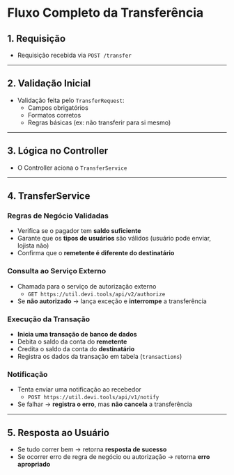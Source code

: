 # Fluxo Completo da Transferência

## 1. Requisição

- Requisição recebida via `POST /transfer`

---

## 2. Validação Inicial

- Validação feita pelo `TransferRequest`:
  - Campos obrigatórios
  - Formatos corretos
  - Regras básicas (ex: não transferir para si mesmo)

---

## 3. Lógica no Controller

- O Controller aciona o `TransferService`

---

## 4. TransferService

### Regras de Negócio Validadas

- Verifica se o pagador tem **saldo suficiente**
- Garante que os **tipos de usuários** são válidos (usuário pode enviar, lojista não)
- Confirma que o **remetente é diferente do destinatário**

### Consulta ao Serviço Externo

- Chamada para o serviço de autorização externo
  - `GET https://util.devi.tools/api/v2/authorize`
- Se **não autorizado** → lança exceção e **interrompe** a transferência

### Execução da Transação

- **Inicia uma transação de banco de dados**
- Debita o saldo da conta do **remetente**
- Credita o saldo da conta do **destinatário**
- Registra os dados da transação em tabela (`transactions`)

### Notificação

- Tenta enviar uma notificação ao recebedor
  - `POST https://util.devi.tools/api/v1/notify`
- Se falhar → **registra o erro**, mas **não cancela** a transferência

---

## 5. Resposta ao Usuário

- Se tudo correr bem → retorna **resposta de sucesso**
- Se ocorrer erro de regra de negócio ou autorização → retorna **erro apropriado**
